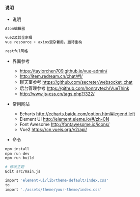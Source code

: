 #### 说明

* 说明

```js
Atom编辑器

vue2及其全家桶
vue resource + axios混杂着用，亟待重构

restful风格
```

* 界面参考
  * https://taylorchen709.github.io/vue-admin/
  * http://item.redream.cn/chat/#!/
  * 聊天室参考 https://github.com/secreter/websocket_chat
  * 后台管理参考 https://github.com/honraytech/VueThink
  * http://www.js-css.cn/tags.php?/322/

* 常用网站
  * Echarts http://echarts.baidu.com/option.html#legend.left
  * Element UI http://element.eleme.io/#/zh-CN
  * Font Awesome http://fontawesome.io/icons/
  * Vue2 https://cn.vuejs.org/v2/api/

* 命令

``` bash
npm install
npm run dev
npm run build

# 修改主题
Edit src/main.js

import 'element-ui/lib/theme-default/index.css'
to
import './assets/theme/your-theme/index.css'
```
